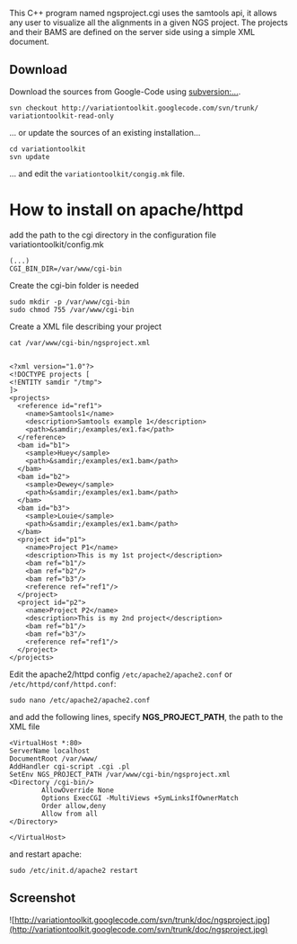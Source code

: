 


This C++ program named ngsproject.cgi uses the samtools api, it allows any user to visualize all the alignments in a given NGS project. The projects and their BAMS are defined on the server side using a simple XML document.

## Download ##
Download the sources from Google-Code using [subversion:...](http://subversion.apache.org/).
```
svn checkout http://variationtoolkit.googlecode.com/svn/trunk/ variationtoolkit-read-only
```
... or update the sources of an existing installation...
```
cd variationtoolkit
svn update
```
... and edit the `variationtoolkit/congig.mk` file.

# How to install on apache/httpd #

add the path to the cgi directory in the configuration file variationtoolkit/config.mk


```
(...)
CGI_BIN_DIR=/var/www/cgi-bin
```

Create the cgi-bin folder is needed

```
sudo mkdir -p /var/www/cgi-bin
sudo chmod 755 /var/www/cgi-bin
```

Create a XML file describing your project
```
cat /var/www/cgi-bin/ngsproject.xml  


<?xml version="1.0"?>
<!DOCTYPE projects [
<!ENTITY samdir "/tmp">
]>
<projects>
  <reference id="ref1">
    <name>Samtools1</name>
    <description>Samtools example 1</description>
    <path>&samdir;/examples/ex1.fa</path>
  </reference>
  <bam id="b1">
    <sample>Huey</sample>
    <path>&samdir;/examples/ex1.bam</path>
  </bam>
  <bam id="b2">
    <sample>Dewey</sample>
    <path>&samdir;/examples/ex1.bam</path>
  </bam>
  <bam id="b3">
    <sample>Louie</sample>
    <path>&samdir;/examples/ex1.bam</path>
  </bam>
  <project id="p1">
    <name>Project P1</name>
    <description>This is my 1st project</description>
    <bam ref="b1"/>
    <bam ref="b2"/>
    <bam ref="b3"/>
    <reference ref="ref1"/>
  </project>
  <project id="p2">
    <name>Project P2</name>
    <description>This is my 2nd project</description>
    <bam ref="b1"/>
    <bam ref="b3"/>
    <reference ref="ref1"/>
  </project>
</projects>
```

Edit the apache2/httpd config `/etc/apache2/apache2.conf` or `/etc/httpd/conf/httpd.conf`:

```
sudo nano /etc/apache2/apache2.conf
```

and add the following lines, specify **NGS\_PROJECT\_PATH**, the path to the XML file

```
<VirtualHost *:80>
ServerName localhost
DocumentRoot /var/www/
AddHandler cgi-script .cgi .pl 
SetEnv NGS_PROJECT_PATH /var/www/cgi-bin/ngsproject.xml    
<Directory /cgi-bin/>
        AllowOverride None
        Options ExecCGI -MultiViews +SymLinksIfOwnerMatch
        Order allow,deny
        Allow from all    
</Directory>

</VirtualHost>
```

and restart apache:

```
sudo /etc/init.d/apache2 restart
```


## Screenshot ##


![http://variationtoolkit.googlecode.com/svn/trunk/doc/ngsproject.jpg](http://variationtoolkit.googlecode.com/svn/trunk/doc/ngsproject.jpg)






